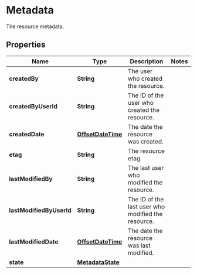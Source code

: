 

# Metadata

The resource metadata.
## Properties

| Name | Type | Description | Notes |
| ------------ | ------------- | ------------- | ------------- |
| **createdBy** | **String** | The user who created the resource. |  |
| **createdByUserId** | **String** | The ID of the user who created the resource. |  |
| **createdDate** | [**OffsetDateTime**](OffsetDateTime.md) | The date the resource was created. |  |
| **etag** | **String** | The resource etag. |  |
| **lastModifiedBy** | **String** | The last user who modified the resource. |  |
| **lastModifiedByUserId** | **String** | The ID of the last user who modified the resource. |  |
| **lastModifiedDate** | [**OffsetDateTime**](OffsetDateTime.md) | The date the resource was last modified. |  |
| **state** | [**MetadataState**](MetadataState.md) |  |  |


